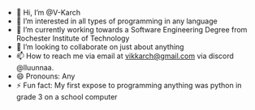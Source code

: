 - 👋 Hi, I’m @V-Karch
- 👀 I’m interested in all types of programming in any language
- 🌱 I’m currently working towards a Software Engineering Degree from Rochester Institute of Technology
- 💞️ I’m looking to collaborate on just about anything
- 📫 How to reach me via email at vikkarch@gmail.com via discord @lluunnaa.
- 😄 Pronouns: Any
- ⚡ Fun fact: My first expose to programming anything was python in grade 3 on a school computer
